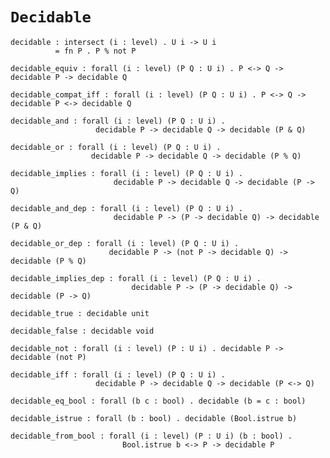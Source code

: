 # `Decidable`

    decidable : intersect (i : level) . U i -> U i
              = fn P . P % not P

    decidable_equiv : forall (i : level) (P Q : U i) . P <-> Q -> decidable P -> decidable Q

    decidable_compat_iff : forall (i : level) (P Q : U i) . P <-> Q -> decidable P <-> decidable Q

    decidable_and : forall (i : level) (P Q : U i) .
                       decidable P -> decidable Q -> decidable (P & Q)

    decidable_or : forall (i : level) (P Q : U i) .
                      decidable P -> decidable Q -> decidable (P % Q)

    decidable_implies : forall (i : level) (P Q : U i) .
                           decidable P -> decidable Q -> decidable (P -> Q)

    decidable_and_dep : forall (i : level) (P Q : U i) .
                           decidable P -> (P -> decidable Q) -> decidable (P & Q)

    decidable_or_dep : forall (i : level) (P Q : U i) .
                          decidable P -> (not P -> decidable Q) -> decidable (P % Q)

    decidable_implies_dep : forall (i : level) (P Q : U i) .
                               decidable P -> (P -> decidable Q) -> decidable (P -> Q)

    decidable_true : decidable unit

    decidable_false : decidable void

    decidable_not : forall (i : level) (P : U i) . decidable P -> decidable (not P)

    decidable_iff : forall (i : level) (P Q : U i) .
                       decidable P -> decidable Q -> decidable (P <-> Q)

    decidable_eq_bool : forall (b c : bool) . decidable (b = c : bool)

    decidable_istrue : forall (b : bool) . decidable (Bool.istrue b)

    decidable_from_bool : forall (i : level) (P : U i) (b : bool) .
                             Bool.istrue b <-> P -> decidable P

